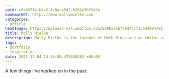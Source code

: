 ```yaml
---
uuid: c6ab37fa-b4c2-4c8a-a542-b269e9bf5dda
bookmarkOf: https://www.mollymielke.com
categories:
- article
headImage: https://uploads-ssl.webflow.com/5e88a75bf99d7ccf3c6d4094/61fce8dd9f54252d83b4c077_Frame%2033.png
title: Molly Mielke
description: Molly Mielke is the founder of Moth Minds and an editor at Stripe Press.
tags:
- portfolio
- inspiration
date: 2021-12-04 14:30:08.479550283 +00:00
---
```


A few things I've worked on in the past: